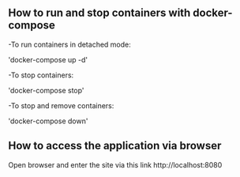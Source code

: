 ## How to run and stop containers with docker-compose

-To run containers in detached mode:

'docker-compose up -d'

-To stop containers:

'docker-compose stop'

-To stop and remove containers:

'docker-compose down'

## How to access the application via browser
Open browser and enter the site via this link http://localhost:8080







